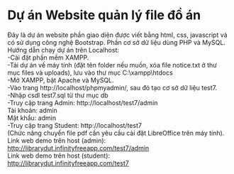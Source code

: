 # Dự án Website quản lý file đồ án
Đây là dự án website phần giao diện được viết bằng html, css, javascript và có sử dụng công nghệ Bootstrap. Phần cơ sở dữ liệu dùng PHP và MySQL.
Hướng dẫn chạy dự án trên Localhost:  
-Cài đặt phần mềm XAMPP.  
-Tải dự án về máy tính (đặt tên folder nếu muốn, xóa file notice.txt ở thư mục files và uploads), lưu vào thư mục C:\xampp\htdocs  
-Mở XAMPP, bật Apache và MySQL.  
-Vào trang http://localhost/phpmyadmin/, sau đó tạo cơ sở dữ liệu test7.  
-Nhập csdl test7.sql từ thư mục db  
-Truy cập trang Admin: http://localhost/test7/admin  
Tài khoản: admin  
Mật khẩu: admin  
-Truy cập trang Student: http://localhost/test7  
(Chức năng chuyển file pdf cần yêu cầu cài đặt LibreOffice trên máy tính).   
Link web demo trên host (admin): http://librarydut.infinityfreeapp.com/test7/admin  
Link web demo trên host (student): http://librarydut.infinityfreeapp.com/test7
